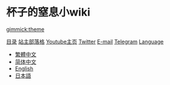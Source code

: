 <!--
  -- Name of your wiki
  -- Do NOT remove the leading `#` character.
  -->

# 杯子的窒息小wiki


<!--
  -- Default theme
  -- (Read: http://dynalon.github.io/mdwiki/#!customizing.md#Theme_chooser)
  -->

[gimmick:theme](spacelab)


<!--
  -- Navigation
  -- (Read: http://dynalon.github.io/mdwiki/#!quickstart.md#Adding_a_navigation)
  -->

[目录](pages/index.md)
[站主部落格](https://kust.ga/blog)
[Youtube主页](https://kust.ga/ytbpg)
[Twitter](http://kust.ga/tme)
[E-mail](tetsudokappu@gmail.com)
[Telegram](https://t.me/kifuc)
[Language]()

  * [繁體中文](../zh_CHT/)
  * [简体中文](../zh_CHS/)
  * [English](../en/)
  * [日本語](../ja/)

<!-- A more complex navigation example: ----------------------------------------

[Menu Item 1]()

  * # SubMenu Heading 1
  * [SubMenu Item 1](pages/subitem1.md)
  * [SubMenu Item 2](pages/subitem2.md)
  - - - -
  * # SubMenu Heading 2
  * [SubMenu Item 3](pages/subitem3.md)
  - - - -
  * # SubMenu Heading 3
  * [SubMenu Item 3](pages/subitem3.md)

[Menu Item 2](pages/item2.md)

[Menu Item 3](pages/item3.md)

---------------------------------------------------------------------------- -->

<!--
  -- Change the Language
  -- Could be useful when there's more than one language wiki.
  -->

<!--
[Change the Language]()

  * [English (United States)](/en_US/)
  * [English (United Kingdom)](/en_GB/)
  * [Italian](/it/)
-->

<!--
  -- Let the user choose a theme
  -- (Read: http://dynalon.github.io/mdwiki/#!quickstart.md#Adding_a_navigation)
  -->

<!--
[gimmick:themechooser](Choose theme)
-->

